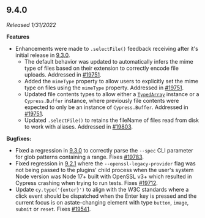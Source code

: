 ## 9.4.0

_Released 1/31/2022_

**Features**

- Enhancements were made to `.selectFile()` feedback receiving after it's
  initial release in [9.3.0](/guides/references/changelog#9-3-0).
  - The default behavior was updated to automatically infers the mime type of
    files based on their extension to correctly encode file uploads. Addressed
    in [#19751](https://github.com/cypress-io/cypress/issues/19751).
  - Added the `mimeType` property to allow users to explicitly set the mime type
    on files using the `mimeType` property. Addressed in
    [#19751](https://github.com/cypress-io/cypress/issues/19751).
  - Updated file contents types to allow either a
    [`TypedArray`](https://developer.mozilla.org/en-US/docs/Web/JavaScript/Reference/Global_Objects/TypedArray)
    instance or a `Cypress.Buffer` instance, where previously file contents were
    expected to only be an instance of `Cypress.Buffer`. Addressed in
    [#19751](https://github.com/cypress-io/cypress/issues/19751).
  - Updated `.selectFile()` to retains the fileName of files read from disk to
    work with aliases. Addressed in
    [#19803](https://github.com/cypress-io/cypress/issues/19803).

**Bugfixes:**

- Fixed a regression in [9.3.0](/guides/references/changelog#9-3-0) to correctly
  parse the `--spec` CLI parameter for glob patterns containing a range. Fixes
  [#19783](https://github.com/cypress-io/cypress/issues/19783).
- Fixed regression in [9.2.1](/guides/references/changelog#9-1-1) where the
  `--openssl-legacy-provider` flag was not being passed to the plugins' child
  process when the user's system Node version was Node 17+ built with OpenSSL
  v3+ which resulted in Cypress crashing when trying to run tests. Fixes
  [#19712](https://github.com/cypress-io/cypress/issues/19712).
- Update `cy.type('{enter}')` to align with the W3C standards where a click
  event should be dispatched when the Enter key is pressed and the current focus
  is on astate-changing element with type `button`, `image`, `submit` or
  `reset`. Fixes [#19541](https://github.com/cypress-io/cypress/issues/19541).
